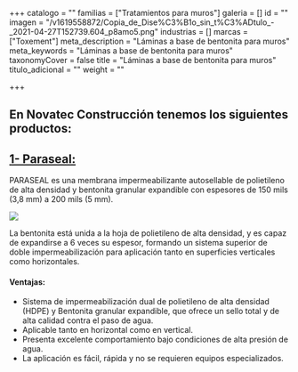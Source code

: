 +++
catalogo = ""
familias = ["Tratamientos para muros"]
galeria = []
id = ""
imagen = "/v1619558872/Copia_de_Dise%C3%B1o_sin_t%C3%ADtulo_-_2021-04-27T152739.604_p8amo5.png"
industrias = []
marcas = ["Toxement"]
meta_description = "Láminas a base de bentonita para muros"
meta_keywords = "Láminas a base de bentonita para muros"
taxonomyCover = false
title = "Láminas a base de bentonita para muros"
titulo_adicional = ""
weight = ""

+++
## En Novatec Construcción tenemos los siguientes productos:

## [**1- Paraseal:**](http://12.156.76.244/portafolio/productos/impermeabilizaci%C3%B3n/cimentaciones/paraseal/)

PARASEAL es una membrana impermeabilizante autosellable de polietileno de alta densidad y bentonita granular expandible con espesores de 150 mils (3,8 mm) a 200 mils (5 mm).

![](https://res.cloudinary.com/drnun7bay/image/upload/v1619557734/paraseal_tisupt.png)

La bentonita está unida a la hoja de polietileno de alta densidad, y es capaz de expandirse a 6 veces su espesor, formando un sistema superior de doble impermeabilización para aplicación tanto en superficies verticales como horizontales.

#### **Ventajas:**

* Sistema de impermeabilización dual de polietileno de alta densidad (HDPE) y Bentonita granular expandible, que ofrece un sello total y de alta calidad contra el paso de agua.
* Aplicable tanto en horizontal como en vertical.
* Presenta excelente comportamiento bajo condiciones de alta presión de agua.
* La aplicación es fácil, rápida y no se requieren equipos especializados.